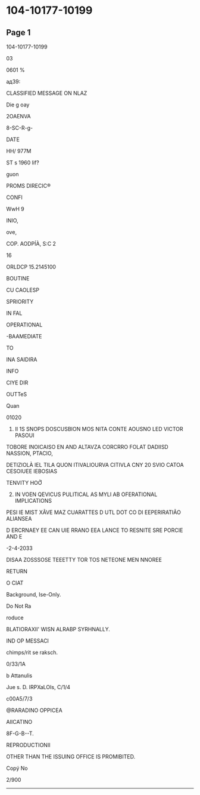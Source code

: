 # 104-10177-10199

## Page 1

104-10177-10199

03

0601 %

aд39:

CLASSIFIED MESSAGE ON NLAZ

Die g oay

2OAENVA

8-SC-R-g-

DATE

HH/ 977M

ST s 1960 lif?

guon

PROMS DIRECIC®

CONFI

WwH 9

INIO,

ove,

COP. AODPÍÀ, S:C 2

16

ORLDCP 15.2145100

BOUTINE

CU CAOLESP

SPRIORITY

IN FAL

OPERATIONAL

-BAAMEDIATE

TO

INA SAIDIRA

INFO

CIYE DIR

OUTTeS

Quan

01020

1. II 1S SNOPS DOSCUSBION MOS NITA CONTE AOUSNO LED VICTOR PASOUI

TOBORE INOICAISO EN AND ALTAVZA CORCRRO FOLAT DADIISD NASSION, PTACIO,

DETIZIOLÀ IEL TILA QUON ITIVALIOURVA CITIVLA CNY 20 SVIO CATOA CESOIUEE IEBOSIAS

TENVITY HOỞ

2. IN VOEN QEVICUS PULITICAL AS MYLI AB OFERATIONAL IMPLICATIONS

PESI IE MIST XÃVE MAZ CUARATTES D UTL DOT CO DI EEPERIRATIÃO ALIANSEA

D ERCRNAEY EE CAN UIE RRANO EEA LANCE TO RESNITE SRE PORCIE AND E

-2-4-2033

DISAA ZOSSSOSE TEEETTY TOR TOS NETEONE MEN NNOREE

RETURN

O CIAT

Background, Ise-Only.

Do Not Ra

roduce

BLATIORAXII' WISN ALRABP SYRHNALLY.

IND OP MESSACI

chimps/rit se raksch.

0/33/1A

b Attanulis

Jue s. D. IRPXaLOIs, C/1/4

c00A5/7/3

@RARADINO OPPICEA

AIICATINO

8F-G-B--T.

REPRODUCTIONII

OTHER THAN THE ISSUING OFFICE IS PROMIBITED.

Copý No

2/900

---

